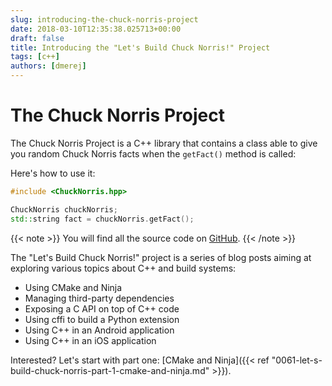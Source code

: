 ```yaml
---
slug: introducing-the-chuck-norris-project
date: 2018-03-10T12:35:38.025713+00:00
draft: false
title: Introducing the "Let's Build Chuck Norris!" Project
tags: [c++]
authors: [dmerej]
---
```


# The Chuck Norris Project

The Chuck Norris Project is a C++ library that contains a class able to give you random Chuck Norris facts when the `getFact()` method is called:

Here's how to use it:

```c++
#include <ChuckNorris.hpp>

ChuckNorris chuckNorris;
std::string fact = chuckNorris.getFact();
```

{{< note >}}
You will find all the source code on [GitHub](https://github.com/dmerejkowsky/chucknorris).
{{< /note >}}


The "Let's Build Chuck Norris!" project is a series of blog posts aiming at exploring various topics about C++ and build systems:


* Using CMake and Ninja
* Managing third-party dependencies
* Exposing a C API on top of C++ code
* Using cffi to build a Python extension
* Using C++ in an Android application
* Using C++ in an iOS application


Interested? Let's start with part one: [CMake and Ninja]({{< ref "0061-let-s-build-chuck-norris-part-1-cmake-and-ninja.md" >}}).
